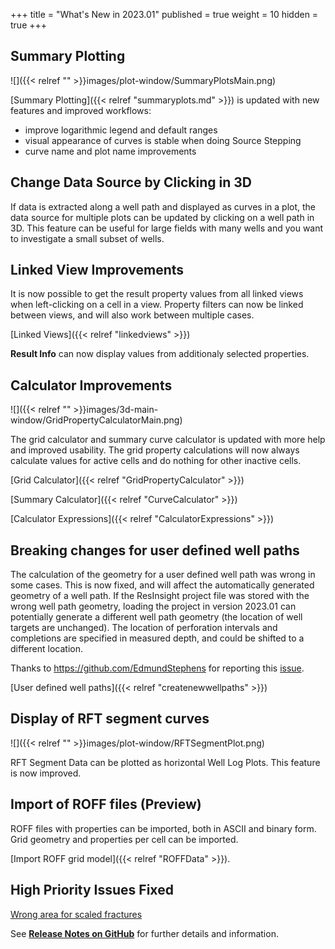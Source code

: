 +++
title = "What's New in 2023.01"
published = true
weight = 10
hidden = true
+++

## Summary Plotting
![]({{< relref "" >}}images/plot-window/SummaryPlotsMain.png)

[Summary Plotting]({{< relref "summaryplots.md" >}}) is updated with new features and improved workflows:
- improve logarithmic legend and default ranges
- visual appearance of curves is stable when doing Source Stepping
- curve name and plot name improvements 

## Change Data Source by Clicking in 3D
If data is extracted along a well path and displayed as curves in a plot, the data source for multiple plots can be updated by clicking on a well path in 3D. This feature can be useful for large fields with many wells and you want to investigate a small subset of wells.


## Linked View Improvements
It is now possible to get the result property values from all linked views when left-clicking on a cell in a view. Property filters can now be linked between views, and will also work between multiple cases.

[Linked Views]({{< relref "linkedviews" >}}) 

**Result Info** can now display values from additionaly selected properties.



## Calculator Improvements
![]({{< relref "" >}}images/3d-main-window/GridPropertyCalculatorMain.png)

The grid calculator and summary curve calculator is updated with more help and improved usability. The grid property calculations will now always calculate values for active cells and do nothing for other inactive cells.

[Grid Calculator]({{< relref "GridPropertyCalculator" >}}) 

[Summary Calculator]({{< relref "CurveCalculator" >}}) 

[Calculator Expressions]({{< relref "CalculatorExpressions" >}}) 


## Breaking changes for user defined well paths

The calculation of the geometry for a user defined well path was wrong in some cases. This is now fixed, and will affect the automatically generated geometry of a well path. If the ResInsight project file was stored with the wrong well path geometry, loading the project in version 2023.01 can potentially generate a different well path geometry (the location of well targets are unchanged). The location of perforation intervals and completions are specified in measured depth, and could be shifted to a different location.

Thanks to https://github.com/EdmundStephens for reporting this [issue](https://github.com/OPM/ResInsight/issues/9439).

[User defined well paths]({{< relref "createnewwellpaths" >}})


## Display of RFT segment curves
![]({{< relref "" >}}images/plot-window/RFTSegmentPlot.png)

RFT Segment Data can be plotted as horizontal Well Log Plots. This feature is now improved.


## Import of ROFF files (Preview)
ROFF files with properties can be imported, both in ASCII and binary form. Grid geometry and properties per cell can be imported.

[Import ROFF grid model]({{< relref "ROFFData" >}}).


## High Priority Issues Fixed

[Wrong area for scaled fractures](https://github.com/OPM/ResInsight/issues/9473)





See [**Release Notes on GitHub**](https://github.com/OPM/ResInsight/releases/) for further details and information.